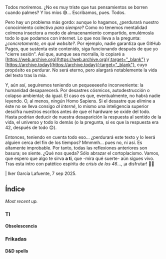 Todos moriremos. ¿No es muy triste que tus pensamientos se borren cuando palmes? Y los míos 😅... Escribamos, pues. Todos.

Pero hay un problema más gordo: aunque lo hagamos, ¿perdurará nuestro conocimiento colectivo _para siempre_? Como no tenemos mentalidad colmena insectora a modo de almacenamiento compartido, emulémosla todo lo que podamos con internet. Lo que nos lleva a la pregunta: _¿concretamente, en qué website?_. Por ejemplo, nadie garantiza que GitHub Pages, que sustenta este contenido, siga funcionando después de que yo "cierre sesión". Así que, aunque sea morralla, lo copiaré a [https://web.archive.org](https://web.archive.org){:target="_blank"} y [https://archive.today](https://archive.today){:target="_blank"}, cuyo propósito es perdurar. No será eterno, pero alargará notablemente la vida del texto tras la mía.

Y, aún así, seguiremos teniendo un pequeeeeeño inconveniente: la humanidad desaparecerá. Por desastres cósmicos, autodestrucción o colapso ambiental; da igual. El caso es que, eventualmente, no habrá nadie leyendo. O, al menos, ningún Homo Sapiens. Si el desastre que elimine a éste no se lleva consigo _al interné_, lo mismo una inteligencia superior descifra nuestros escritos antes de que el hardware se oxide del todo. Hasta podrían deducir de nuestra desaparición la respuesta al sentido de la vida, el universo y todo lo demás (o la pregunta, si es que la respuesta era 42, después de todo 😊).

Entonces, teniendo en cuenta todo eso... ¿perdurará este texto y lo leerá alguien cerca del fin de los tiempos? Mmmmh... pues no, ni así. Es altamente improbable. Por tanto, todas las reflexiones anteriores son basura; se siente. ¿Qué nos queda? Sólo abrazar el cortoplacismo. Vamos, que espero que algo te sirva **a ti**, que -mira qué suerte- aún sigues vivo. Tras esta intro con patético espíritu de _crisis de los 46_..., ¡a disfrutar! 💃🏼

| Iker García Lafuente, 7 sep 2025.

## Índice
_Most recent up._
### TI
#### Obsolescencia
### Frikadas
#### D&D spells
